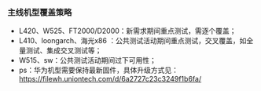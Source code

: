 ### 主线机型覆盖策略

- L420、W525、FT2000/D2000：新需求期间重点测试，需逐个覆盖；
- L410、loongarch、海光x86 ：公共测试活动期间重点测试，交叉覆盖，如全量测试、集成交叉测试等；
- W515、sw：公共测试活动期间过下可用性；
- ps：华为机型需要保持最新固件，具体升级方式见：https://filewh.uniontech.com/d/6a2727c23c3249f1b6fa/
